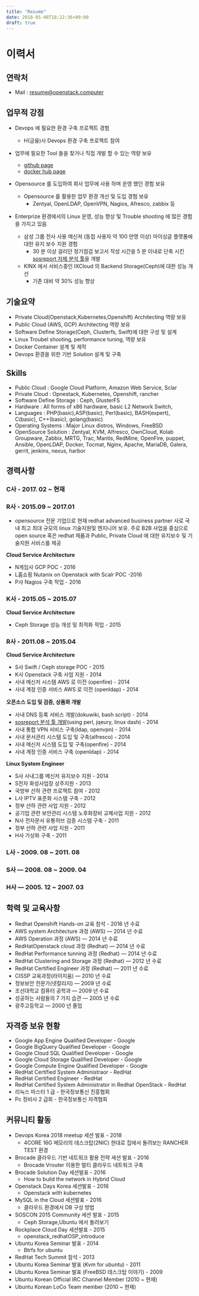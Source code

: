 ```yaml
---
title: "Resume"
date: 2018-05-08T18:22:36+09:00
draft: true
---
```


# 이력서

## 연락처
* Mail : resume@openstack.computer

## 업무적 강점
* Devops 에 필요한 환경 구축 프로젝트 경험
	* H(금융)사 Devops 환경 구축 프로젝트 참여  

* 업무에 필요한 Tool 들을 찾거나 직접 개발 할 수 있는 역량 보유
	* [github page][githublink]
	* [docker hub page][dockerhublink]

* Opensource 를 도입하여 회사 업무에 사용 하며 운영 했던 경험 보유
	* Opensource 를 활용한 업무 환경 개선 및 도입 경험 보유
		* Zentyal, OpenLDAP,  OpenVPN, Nagios, Afresco, zabbix 등
* Enterprize 환경에서의 Linux 운영, 성능 향상 및 Trouble shooting 에 많은  경험을 가지고 있음
	* 삼성 그룹 전사 사용 메신져 (동접 사용자 약 100 만명 이상) 마이싱글 플랫폼에  대한 유지 보수 지원 경험
		* 30 분 이상 걸리던 정기점검 보고서 작성 시간을 5 분  이내로 단축 시킨 [sosreport 자체 분석 툴][sosreportlink]을 개발
	* KINX 에서 서비스중인 IXCloud 의 Backend Storage(Ceph)에 대한 성능 개선
		* 기존 대비 약 30% 성능 향상

## 기술요약

* Private Cloud(Openstack,Kubernetes,Openshift) Architecting 역량 보유
* Public Cloud (AWS, GCP) Architecting 역량 보유   
* Software Define Storage(Ceph, Clusterfs, Swift)에 대한 구성 및 설계
* Linux Troubel shooting, performance tuning, 역량 보유
* Docker Container 설계 및 제작
* Devops 환경을 위한 기반 Solution 설계 및 구축


## Skills

* Public Cloud : Google Cloud Platform, Amazon Web Service, Sclar 
* Private Cloud : Opnestack, Kubernetes, Openshift, rancher
* Software Define Storage : Ceph, GlusterFS
* Hardware : All forms of x86 hardware, basic L2 Network Switch, 
* Languages : PHP(basic),ASP(basic), Perl(basic), BASH(expert), C(basic), C++(basic), golang(basic)
* Operating Systems : Major Linux distros, Windows, FreeBSD
* OpenSource Solution : Zentyal, KVM, Alfresco, OwnCloud, Kolab Groupware, Zabbix, MRTG, Trac, Mantis, RedMine, OpenFire, puppet,  Ansible, OpenLDAP, Docker, Tocmat, Nginx, Apache, MariaDB, Galera, gerrit, jenkins, nexus, harbor


## 경력사항
### C사 - 2017. 02 ~ 현재

### R사 - 2015.09 ~ 2017.01
* opensource 전문 기업으로 현재 redhat advanced business partner 사로  국내 최고 최대 규모의 linux 기술지원및 엔지니어 보유. 주로 B2B 사업을  중심으로 open source 혹은 redhat 제품과 Public, Private Cloud 에 대한  유지보수 및 기술지원 서비스를 제공 

**Cloud Service Architecture**

* N게임사 GCP POC - 2016 
* L홈쇼핑 Nutanix on Openstack with Scalr POC -2016    
* P사 Nagios 구축 작업 - 2016


### K사 - 2015.05 ~ 2015.07
**Cloud Service Architecture**

* Ceph Storage 성능 개성 및 최적화 작업 - 2015

### R사 - 2011.08 ~ 2015.04
**Cloud Service Architecture**

* S사 Swift / Ceph storage POC - 2015
* K사 Openstack 구축 사업 지원 - 2014
* 사내 메신저 시스템 AWS 로 이전 (openfire) - 2014
* 사내 계정 인증 서비스 AWS 로 이전 (openldap) - 2014 

**오픈소스 도입 및 검증, 상품화 개발**

* 사내 DNS 등록 서비스 개발(dokuwiki, bash script) - 2014
* [sosreport 분석 툴 개발][sosreportlink](using perl, jqeury, linux dash) - 2014
* 사내 통합 VPN 서비스 구축(ldap, openvpn) - 2014
* 사내 문서관리 시스템 도입 및 구축(alfresco) - 2014
* 사내 메신저 시스템 도입 및 구축(openfire) - 2014
* 사내 계정 인증 서비스 구축 (openldap) - 2014 

**Linux System Engineer**

* S사 사내그룹 메신저 유지보수 지원 - 2014
* S전자 화성사업장 상주지원 - 2013
* 국방부 산하 관련 프로젝트 참여 - 2012
* L사 IPTV 표준화 시스템 구축 - 2012
* 정부 산하 관련 사업 지원 - 2012
* 공기업 관련 보안관리 시스템 노후화장비 교체사업 지원 - 2012   
* N사 전자문서 유통허브 검증 시스템 구축 - 2011
* 정부 산하 관련 사업 지원 - 2011
* H사 가상화 구축 - 2011 

### L사 - 2009. 08 ~ 2011. 08 

### S사 — 2008. 08 ~ 2009. 04 

### H사 — 2005. 12 ~ 2007. 03 

## 학력 및 교육사항 
* Redhat Openshift Hands-on 교육 참석 - 2016 년 수료
* AWS system Architecture 과정 (AWS)  — 2014 년 수료
* AWS Operation 과정 (AWS)  — 2014 년 수료
* RedHatOpenstack cloud 과정 (Redhat)  — 2014 년 수료
* RedHat Performance tunning 과정 (Redhat)  — 2014 년 수료
* RedHat Clustering and Storage 과정 (Redhat)  — 2012 년 수료
* RedHat Certified Engineer 과정 (Redhat)  — 2011 년 수료   
* CISSP 교육과정(라이지움)  — 2010 년 수료
* 정보보안 전문가(넷칼리지)  — 2009 년 수료
* 조선대학교 컴퓨터 공학과 — 2009 년 수료
* 성공하는 사람들의 7 가지 습관  — 2005 년 수료
* 광주고등학교  — 2000 년 졸업

## 자격증 보유 현황
* Google App Engine Qualified Developer - Google
* Google BigQuery Qualified Developer - Google
* Google Cloud SQL Qualified Developer - Google
* Google Cloud Storage Qualified Developer - Google
* Google Compute Engine Qualified Developer - Google
* RedHat Certified System Administraor  - RedHat
* RedHat Certified Engineer  - RedHat
* RedHat Certified System Administrator in Redhat OpenStack  - RedHat
* 리눅스 마스터 1 급  - 한국정보통신 진흥협회
* Pc 정비사 2 급회  - 한국정보통신 자격협회 

## 커뮤니티 활동
* Devops Korea 2018 meetup 세션 발표 - 2018
	* 4CORE 16G 메모리의 데스크탑(2NIC) 한대로 집에서 돌려보는 RANCHER TEST 환경 
* Brocade 클라우드 기반 네트워크 활용 전략 세션 발표 - 2016
  * Brocade Vrouter 이용한 멀티 클라우드 네트워크 구축
* Brocade Solution Day 세션발표 - 2016
	* How to build the network in Hybrid Cloud  
* Openstack Days Korea 세션발표 - 2016
	* Openstack with kubernetes
* MySQL in the Cloud 세션발표 - 2016
	* 클라우드 환경에서 DB 구성 방법
* SOSCON 2015 Community 세션 발표 - 2015
	* Ceph Storage,Ubuntu 에서 돌려보기
* Rockplace Cloud Day 세션발표 - 2015
	* openstack_redhatOSP_introduce
* Ubuntu Korea Seminar 발표 - 2014
	* Btrfs for ubuntu
* RedHat Tech Summit 참석 - 2013
* Ubuntu Korea Seminar 발표 (Kvm for ubuntu)  - 2011
* Ubuntu Korea Seminar 발표 (FreeBSD 데스크탑 이야기)  - 2009
* Ubuntu Korean Official IRC Channel Member (2010 ~ 현재)
* Ubuntu Korean LoCo Team member (2010 ~ 현재)



[sosreportlink]: https://github.com/jaekwon-park/sosreport_analystics
[githublink]: https://github.com/jaekwon-park
[dockerhublink]: https://hub.docker.com/u/jkpark/